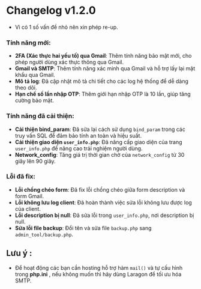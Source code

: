 # Changelog v1.2.0
- Vì có 1 số vấn đề nhỏ nên xin phép re-up.
### Tính năng mới:
- **2FA (Xác thực hai yếu tố) qua Gmail**: Thêm tính năng bảo mật mới, cho phép người dùng xác thực thông qua Gmail.
- **Gmail và SMTP**: Thêm tính năng xác minh qua Gmail và hỗ trợ lấy lại mật khẩu qua Gmail.
- **Mô tả log**: Đã cập nhật mô tả chi tiết cho các log hệ thống để dễ dàng theo dõi.
- **Hạn chế số lần nhập OTP**: Thêm giới hạn nhập OTP là 10 lần, giúp tăng cường bảo mật.
  
### Tính năng đã cải thiện:
- **Cải thiện bind_param**: Đã sửa lại cách sử dụng `bind_param` trong các truy vấn SQL để đảm bảo tính an toàn và hiệu suất.
- **Cải thiện giao diện `user_info.php`**: Đã nâng cấp giao diện của trang `user_info.php` để nâng cao trải nghiệm người dùng.
- **Network_config**: Tăng giá trị thời gian chờ của `network_config` từ 30 giây lên 90 giây.

### Lỗi đã fix:
- **Lỗi chồng chéo form**: Đã fix lỗi chồng chéo giữa form description và form Gmail.
- **Lỗi không lưu log client**: Đã hoàn thành việc sửa lỗi không lưu được log của client.
- **Lỗi description bị null**: Đã sửa lỗi trong `user_info.php`, nơi description bị null.
- **Sửa lỗi file backup**: Đổi tên và sửa file `backup.php` sang `admin_tool/backup.php`.


## Lưu ý : 
- Để hoạt động các bạn cần hosting hỗ trợ hàm `mail()` và tự cấu hình trong **php.ini** , nếu không muốn thì hãy dùng Laragon để tối ưu hóa SMTP.